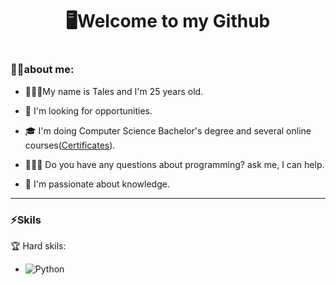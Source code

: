 <h1 align="center"> 
🖥️Welcome to my Github
<h1/>
	
  ### 👦🏾about me:
 - 🙋🏾‍♂️My name is Tales and I'm 25 years old.
	
- 💼 I'm looking for opportunities.
	
- 🎓 I'm doing Computer Science Bachelor's degree and several online courses([Certificates](https://github.com/talesnsantos/Certificates)).
  
- 👨🏾‍🏫 Do you have any questions about programming? ask me, I can help.
  
- 🧠 I'm passionate about knowledge.
  
  
<hr>
  
  ### ⚡Skils
  
  🏆 Hard skils:
   - ![Python](https://img.shields.io/badge/-Python-3776AB?&logo=Python&logoColor=FFFFFF)

